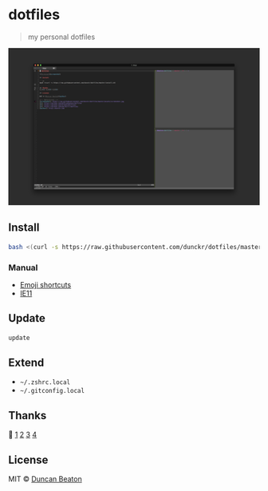 # dotfiles

> my personal dotfiles

![Terminal][screenshot]

## Install

```sh
bash <(curl -s https://raw.githubusercontent.com/dunckr/dotfiles/master/install.sh)
```

### Manual

* [Emoji shortcuts](https://github.com/warpling/Macmoji)
* [IE11](https://github.com/xdissent/ievms)

## Update

```sh
update
```

## Extend

* `~/.zshrc.local`
* `~/.gitconfig.local`

## Thanks

🙌 [1][1] [2][2] [3][3] [4][4]

## License

MIT © [Duncan Beaton][author]

<!-- Definitions -->
[screenshot]: https://raw.githubusercontent.com/dunckr/dotfiles/master/.github/screenshot.png
[1]: https://github.com/mathiasbynens/dotfiles
[2]: https://github.com/holman/dotfiles/
[3]: https://github.com/paulmillr/dotfiles
[4]: https://github.com/thoughtbot/dotfiles
[author]: http://dunckr.com
